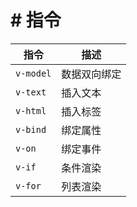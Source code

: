 # # 指令

| 指令      | 描述         |
| --------- | ------------ |
| `v-model` | 数据双向绑定 |
| `v-text`  | 插入文本     |
| `v-html`  | 插入标签     |
| `v-bind`  | 绑定属性     |
| `v-on `   | 绑定事件     |
| `v-if`    | 条件渲染     |
| `v-for`   | 列表渲染     |

